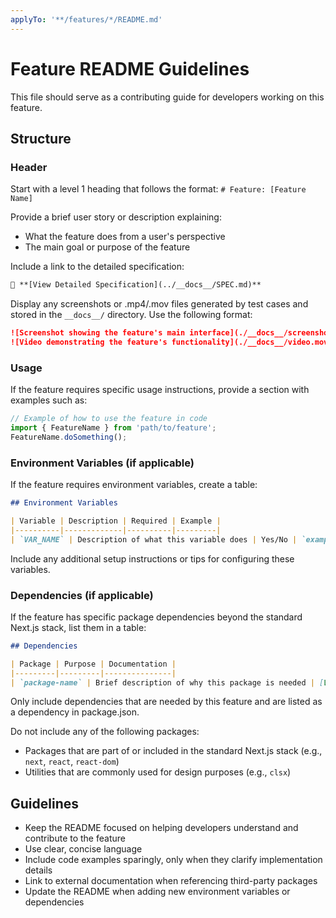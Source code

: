 ```yaml
---
applyTo: '**/features/*/README.md'
---
```


# Feature README Guidelines

This file should serve as a contributing guide for developers working on this feature.

## Structure

### Header
Start with a level 1 heading that follows the format: `# Feature: [Feature Name]`

Provide a brief user story or description explaining:
- What the feature does from a user's perspective
- The main goal or purpose of the feature

Include a link to the detailed specification:
```markdown
📖 **[View Detailed Specification](../__docs__/SPEC.md)**
```

Display any screenshots or .mp4/.mov files generated by test cases and stored in the `__docs__/` directory. Use the following format:
```markdown
![Screenshot showing the feature's main interface](./__docs__/screenshot.png)
![Video demonstrating the feature's functionality](./__docs__/video.mov)
```

### Usage
If the feature requires specific usage instructions, provide a section with examples such as:

```typescript
// Example of how to use the feature in code
import { FeatureName } from 'path/to/feature';
FeatureName.doSomething();
```

### Environment Variables (if applicable)
If the feature requires environment variables, create a table:

```markdown
## Environment Variables

| Variable | Description | Required | Example |
|----------|-------------|----------|---------|
| `VAR_NAME` | Description of what this variable does | Yes/No | `example_value` |
```

Include any additional setup instructions or tips for configuring these variables.

### Dependencies (if applicable)
If the feature has specific package dependencies beyond the standard Next.js stack, list them in a table:

```markdown
## Dependencies

| Package | Purpose | Documentation |
|---------|---------|---------------|
| `package-name` | Brief description of why this package is needed | [Link](https://example.com) |
```

Only include dependencies that are needed by this feature and are listed as a dependency in package.json.

Do not include any of the following packages:
- Packages that are part of or included in the standard Next.js stack (e.g., `next`, `react`, `react-dom`)
- Utilities that are commonly used for design purposes (e.g., `clsx`)

## Guidelines
- Keep the README focused on helping developers understand and contribute to the feature
- Use clear, concise language
- Include code examples sparingly, only when they clarify implementation details
- Link to external documentation when referencing third-party packages
- Update the README when adding new environment variables or dependencies

